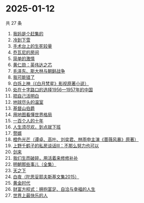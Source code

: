 # 2025-01-12

共 27 条

<!-- BEGIN WEREAD -->
<!-- 最后更新时间 2025-01-12 13:13:43 +0800 -->
1. [我妈是个赶集的](https://weread.qq.com/web/bookDetail/5bf32280813ab98ddg0152d9)
1. [冷到下雪](https://weread.qq.com/web/bookDetail/f3332ba0813ab9950g015f07)
1. [手术台上的生死较量](https://weread.qq.com/web/bookDetail/864323c0813ab974cg012352)
1. [乔瓦尼的房间](https://weread.qq.com/web/bookDetail/8ed32d90813ab9950g0163db)
1. [简单的激情](https://weread.qq.com/web/bookDetail/9ac326f0813ab873ag013f59)
1. [黄仁勋：英伟达之芯](https://weread.qq.com/web/bookDetail/47a32050813ab98e3g013257)
1. [毛泽东、斯大林与朝鲜战争](https://weread.qq.com/web/bookDetail/275320d0813ab98efg019e4a)
1. [我可能错了](https://weread.qq.com/web/bookDetail/253321f0813ab96fcg010512)
1. [白烁上神（《白月梵星》影视原著小说）](https://weread.qq.com/web/bookDetail/e3a321a0813ab97bbg017478)
1. [处在十字路口的选择1956—1957年的中国](https://weread.qq.com/web/bookDetail/94732850813ab98efg018c8c)
1. [把自己活明白](https://weread.qq.com/web/bookDetail/02032cd0813ab9352g015dd4)
1. [地球尽头的温室](https://weread.qq.com/web/bookDetail/02432fb0813ab7f34g01377d)
1. [基督山伯爵](https://weread.qq.com/web/bookDetail/98d327d05d047398d8a6b97)
1. [用地图看懂世界格局](https://weread.qq.com/web/bookDetail/162322405e44e8162ef696d)
1. [一百个人的十年](https://weread.qq.com/web/bookDetail/4bd32c90813ab98f8g015aee)
1. [人生须尽欢，到点就下班](https://weread.qq.com/web/bookDetail/c4932f60813ab98a1g013509)
1. [赘婿](https://weread.qq.com/web/bookDetail/15032af05753441501f9930)
1. [橙色光芒（谭卓、高叶、刘奕君、林雨申主演《蔷薇风暴》原著）](https://weread.qq.com/web/bookDetail/4d532ef071fc19814d5663c)
1. [上野千鹤子的私房谈话III：不那么努力也可以](https://weread.qq.com/web/bookDetail/e5232340813ab98f7g013d54)
1. [剑来](https://weread.qq.com/web/bookDetail/8e5326b07153adcf8e53d42)
1. [我们生而破碎，用活着来修修补补](https://weread.qq.com/web/bookDetail/48e327f0813ab96c4g018051)
1. [明朝那些事儿（全集）](https://weread.qq.com/web/bookDetail/a57325c05c8ed3a57224187)
1. [天之下](https://weread.qq.com/web/bookDetail/4de326a0721770aa4de95f4)
1. [白夜（陀思妥耶夫斯基文集2015）](https://weread.qq.com/web/bookDetail/fc63252071e55ad9fc6f8d7)
1. [黄金时代](https://weread.qq.com/web/bookDetail/2bd329b05dedbc2bd49b02c)
1. [财富方程式：拥抱富足、自洽与幸福的人生](https://weread.qq.com/web/bookDetail/1a7327b0813ab989eg012194)
1. [世界上最快乐的人](https://weread.qq.com/web/bookDetail/23a32e80724ad34c23a600b)
<!-- END WEREAD -->